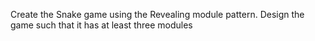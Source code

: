 Create the Snake game using the Revealing module
pattern. Design the game such that it has at least three
modules
